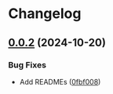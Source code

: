 # Changelog

## [0.0.2](https://github.com/ieedan/logix/compare/v0.0.1...v0.0.2) (2024-10-20)

### Bug Fixes

- Add READMEs
  ([0fbf008](https://github.com/ieedan/logix/commit/0fbf00806e579cb88a36dc39ae33a6dc8ecac83c))
